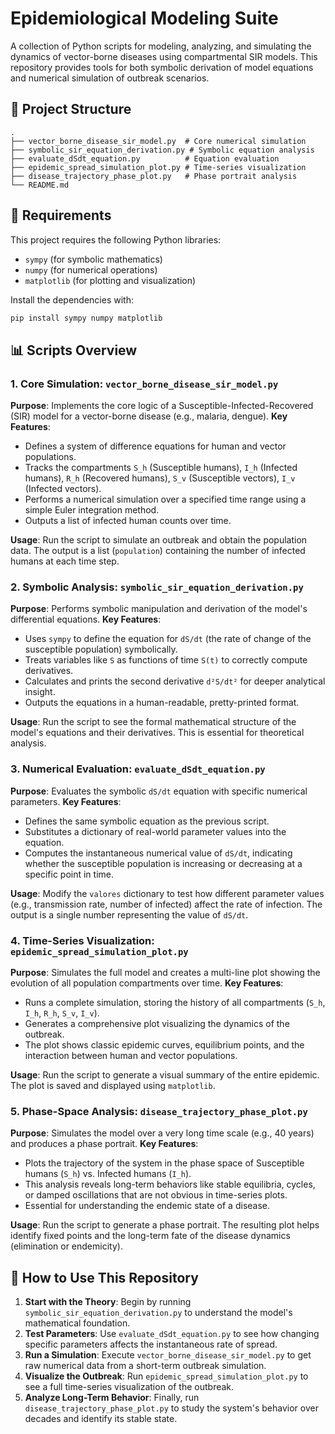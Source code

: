 
# Epidemiological Modeling Suite

A collection of Python scripts for modeling, analyzing, and simulating the dynamics of vector-borne diseases using compartmental SIR models. This repository provides tools for both symbolic derivation of model equations and numerical simulation of outbreak scenarios.

## 📁 Project Structure

```
.
├── vector_borne_disease_sir_model.py  # Core numerical simulation
├── symbolic_sir_equation_derivation.py # Symbolic equation analysis
├── evaluate_dSdt_equation.py          # Equation evaluation
├── epidemic_spread_simulation_plot.py # Time-series visualization
├── disease_trajectory_phase_plot.py   # Phase portrait analysis
└── README.md
```

## 🧰 Requirements

This project requires the following Python libraries:
- `sympy` (for symbolic mathematics)
- `numpy` (for numerical operations)
- `matplotlib` (for plotting and visualization)

Install the dependencies with:
```bash
pip install sympy numpy matplotlib
```

## 📊 Scripts Overview

### 1. Core Simulation: `vector_borne_disease_sir_model.py`
**Purpose**: Implements the core logic of a Susceptible-Infected-Recovered (SIR) model for a vector-borne disease (e.g., malaria, dengue).
**Key Features**:
- Defines a system of difference equations for human and vector populations.
- Tracks the compartments `S_h` (Susceptible humans), `I_h` (Infected humans), `R_h` (Recovered humans), `S_v` (Susceptible vectors), `I_v` (Infected vectors).
- Performs a numerical simulation over a specified time range using a simple Euler integration method.
- Outputs a list of infected human counts over time.

**Usage**: Run the script to simulate an outbreak and obtain the population data. The output is a list (`population`) containing the number of infected humans at each time step.

### 2. Symbolic Analysis: `symbolic_sir_equation_derivation.py`
**Purpose**: Performs symbolic manipulation and derivation of the model's differential equations.
**Key Features**:
- Uses `sympy` to define the equation for `dS/dt` (the rate of change of the susceptible population) symbolically.
- Treats variables like `S` as functions of time `S(t)` to correctly compute derivatives.
- Calculates and prints the second derivative `d²S/dt²` for deeper analytical insight.
- Outputs the equations in a human-readable, pretty-printed format.

**Usage**: Run the script to see the formal mathematical structure of the model's equations and their derivatives. This is essential for theoretical analysis.

### 3. Numerical Evaluation: `evaluate_dSdt_equation.py`
**Purpose**: Evaluates the symbolic `dS/dt` equation with specific numerical parameters.
**Key Features**:
- Defines the same symbolic equation as the previous script.
- Substitutes a dictionary of real-world parameter values into the equation.
- Computes the instantaneous numerical value of `dS/dt`, indicating whether the susceptible population is increasing or decreasing at a specific point in time.

**Usage**: Modify the `valores` dictionary to test how different parameter values (e.g., transmission rate, number of infected) affect the rate of infection. The output is a single number representing the value of `dS/dt`.

### 4. Time-Series Visualization: `epidemic_spread_simulation_plot.py`
**Purpose**: Simulates the full model and creates a multi-line plot showing the evolution of all population compartments over time.
**Key Features**:
- Runs a complete simulation, storing the history of all compartments (`S_h`, `I_h`, `R_h`, `S_v`, `I_v`).
- Generates a comprehensive plot visualizing the dynamics of the outbreak.
- The plot shows classic epidemic curves, equilibrium points, and the interaction between human and vector populations.

**Usage**: Run the script to generate a visual summary of the entire epidemic. The plot is saved and displayed using `matplotlib`.

### 5. Phase-Space Analysis: `disease_trajectory_phase_plot.py`
**Purpose**: Simulates the model over a very long time scale (e.g., 40 years) and produces a phase portrait.
**Key Features**:
- Plots the trajectory of the system in the phase space of Susceptible humans (`S_h`) vs. Infected humans (`I_h`).
- This analysis reveals long-term behaviors like stable equilibria, cycles, or damped oscillations that are not obvious in time-series plots.
- Essential for understanding the endemic state of a disease.

**Usage**: Run the script to generate a phase portrait. The resulting plot helps identify fixed points and the long-term fate of the disease dynamics (elimination or endemicity).

## 🚀 How to Use This Repository

1.  **Start with the Theory**: Begin by running `symbolic_sir_equation_derivation.py` to understand the model's mathematical foundation.
2.  **Test Parameters**: Use `evaluate_dSdt_equation.py` to see how changing specific parameters affects the instantaneous rate of spread.
3.  **Run a Simulation**: Execute `vector_borne_disease_sir_model.py` to get raw numerical data from a short-term outbreak simulation.
4.  **Visualize the Outbreak**: Run `epidemic_spread_simulation_plot.py` to see a full time-series visualization of the outbreak.
5.  **Analyze Long-Term Behavior**: Finally, run `disease_trajectory_phase_plot.py` to study the system's behavior over decades and identify its stable state.
